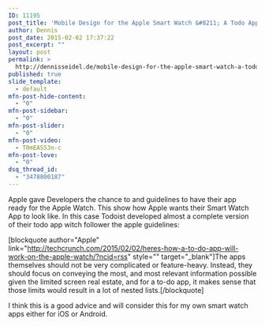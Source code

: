 ```yaml
---
ID: 11195
post_title: 'Mobile Design for the Apple Smart Watch &#8211; A Todo App'
author: Dennis
post_date: 2015-02-02 17:37:22
post_excerpt: ""
layout: post
permalink: >
  http://dennisseidel.de/mobile-design-for-the-apple-smart-watch-a-todo-app/
published: true
slide_template:
  - default
mfn-post-hide-content:
  - "0"
mfn-post-sidebar:
  - "0"
mfn-post-slider:
  - "0"
mfn-post-video:
  - T0mEAS53n-c
mfn-post-love:
  - "0"
dsq_thread_id:
  - "3478800187"
---
```

Apple gave Developers the chance to and guidelines to have their app ready for the Apple Watch. This show how Apple wants their Smart Watch App to look like. In this case Todoist developed almost a complete version of their todo app witch follower the apple guidelines:

[blockquote author="Apple" link="http://techcrunch.com/2015/02/02/heres-how-a-to-do-app-will-work-on-the-apple-watch/?ncid=rss" style="" target="_blank"]The apps themselves should not be very complicated or feature-heavy. Instead, they should focus on conveying the most, and most relevant information possible given the limited screen real estate, and for a to-do app, it makes sense that those limits would result in a lot of nested lists.[/blockquote]

I think this is a good advice and will consider this for my own smart watch apps either for iOS or Android.